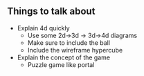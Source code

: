## Things to talk about
- Explain 4d quickly
  - Use some 2d->3d -> 3d->4d diagrams
  - Make sure to include the ball
  - Include the wireframe hypercube
- Explain the concept of the game
  - Puzzle game like portal